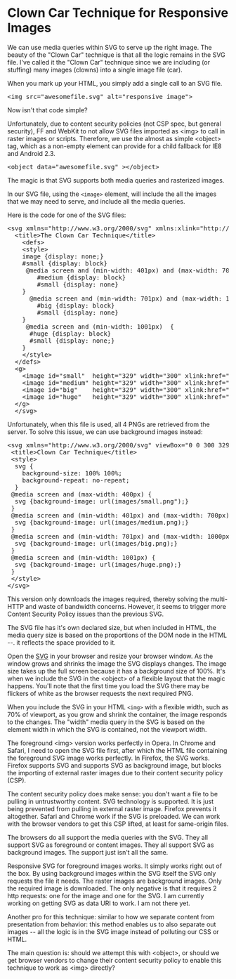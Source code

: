 <h1>Clown Car Technique for Responsive Images</h1>

<p>We can use media queries within SVG to serve up the right image. The beauty of the &quot;Clown Car&quot; technique is that all the logic remains in the SVG file. I've called it the &quot;Clown Car&quot; technique since we are including (or stuffing) many images (clowns) into a single image file (car).</p>
<p>When you mark up your HTML, you simply add a single call to an SVG file.</p>
<pre>&lt;img src=&quot;awesomefile.svg&quot; alt=&quot;responsive image&quot;&gt;</pre>
<p>Now isn't that code simple?</p>
<p>Unfortunately, due to content security policies (not CSP spec, but general security), FF and WebKit to not allow SVG files imported as &lt;img> to call in raster images or scripts. Therefore, we use the almost as simple &lt;object> tag, which as a non-empty element can provide for a child fallback for IE8 and Android 2.3.</p>
<pre>&lt;object data=&quot;awesomefile.svg&quot; &gt;&lt;/object></pre>
<p>The magic is that SVG supports both media queries and rasterized images. </p>
<p>In our SVG file, using the <code>&lt;image&gt;</code> element, will include the all the images that we may need to serve, and include all the media queries.</p>
<p>Here is the code for one of the SVG files:</p>
<pre>&lt;svg xmlns=&quot;http://www.w3.org/2000/svg&quot; xmlns:xlink=&quot;http://www.w3.org/1999/xlink&quot; width=&quot;300&quot; height=&quot;329&quot;&gt;
  &lt;title&gt;The Clown Car Technique&lt;/title&gt;
    &lt;defs&gt;
    &lt;style&gt;
    image {display: none;}
    #small {display: block}
     @media screen and (min-width: 401px) and (max-width: 700px) {
        #medium {display: block}
        #small {display: none}
    }
      @media screen and (min-width: 701px) and (max-width: 1000px) {
        #big {display: block}
        #small {display: none}
    }
     @media screen and (min-width: 1001px)  {
      #huge {display: block}
      #small {display: none;}
    }
    &lt;/style&gt;
  &lt;/defs&gt;
  &lt;g&gt;
    &lt;image id=&quot;small&quot;  height=&quot;329&quot; width=&quot;300&quot; xlink:href=&quot;images/small.png&quot; /&gt;
    &lt;image id=&quot;medium&quot; height=&quot;329&quot; width=&quot;300&quot; xlink:href=&quot;images/medium.png&quot; /&gt;
    &lt;image id=&quot;big&quot;    height=&quot;329&quot; width=&quot;300&quot; xlink:href=&quot;images/big.png&quot; /&gt;
    &lt;image id=&quot;huge&quot;   height=&quot;329&quot; width=&quot;300&quot; xlink:href=&quot;images/huge.png&quot; /&gt;
  &lt;/g&gt;
  &lt;/svg&gt;</pre>
<p>Unfortunately, when this file is used, all 4 PNGs are retrieved from the server. To solve this issue, we can use background images instead:</p>
<pre>
&lt;svg xmlns=&quot;http://www.w3.org/2000/svg&quot; viewBox=&quot;0 0 300 329&quot; preserveAspectRatio=&quot;xMidYMid meet&quot;&gt;
 &lt;title&gt;Clown Car Technique&lt;/title&gt;
 &lt;style&gt;
  svg {
    background-size: 100% 100%;
    background-repeat: no-repeat;
  }
 @media screen and (max-width: 400px) {
  svg {background-image: url(images/small.png&quot;);}
 }
 @media screen and (min-width: 401px) and (max-width: 700px) {
  svg {background-image: url(images/medium.png);}
 }
 @media screen and (min-width: 701px) and (max-width: 1000px) {
  svg {background-image: url(images/big.png);}
 }
 @media screen and (min-width: 1001px) {
  svg {background-image: url(images/huge.png);}
 }
 &lt;/style&gt;
&lt;/svg&gt;</pre>
<p>This version only downloads the images required, thereby solving the multi-HTTP and waste of bandwidth concerns. However, it seems to trigger more Content Security Policy issues than the previous SVG.</p>
<p>The SVG file has it's own declared size, but when included in HTML, the media query size is based on the proportions of the  DOM node in the HTML --. it reflects the space provided to it.</p>
<p>Open the <a href="http://estelle.github.io/clowncar/local.svg">SVG</a> in your browser and resize your browser window.  As the window grows and shrinks the image the SVG displays changes. The image size takes up the full screen because it has a background size of 100%. It's when we include the SVG in the &lt;object> of a flexible layout that the magic happens. You'll note that the first time you load  the SVG there may be flickers of white as the browser requests the next required PNG.</p>
<p>When you include the SVG in your HTML <code>&lt;img&gt;</code> with a flexible width, such as 70% of viewport, as you grow and shrink the container, the image responds to the changes. The &quot;width&quot;  media query in the SVG is based on the element width in which the SVG is contained, not the viewport width.</p>
<p> The foreground &lt;img> version works perfectly in Opera. In Chrome and Safari, I need to open the SVG file first, after which the HTML file containing the foreground SVG image works perfectly. In Firefox, the SVG works. Firefox  supports SVG and supports SVG as background image, but blocks the importing of external raster images due to their content security policy (CSP).</p>
<p>The content security policy does make sense: you don't want a file to be pulling in untrustworthy content. SVG technology is supported. It is just being prevented from pulling in external raster image. Firefox prevents it altogether. Safari and Chrome work if the SVG is preloaded. We can work with the browser vendors to get this CSP lifted, at least for same-origin files. </p>
<p>The browsers do all support the media queries with the SVG. They all support SVG as foreground or content images. They all support SVG as background images. The support just isn't all the same.</p>
<p>Responsive SVG for foreground images works. It simply works right out of the box. By using background images within the SVG itself the SVG only requests the file it needs. The raster images are background images. Only the required image is downloaded. The only negative is that it requires 2 http requests: one for the image and one for the SVG. I am currently working on getting SVG as data URI to work. I am not there yet.</p>
<p>Another pro for this technique: similar to how we separate content from presentation from behavior: this method enables us to also separate out images -- all the logic is in the SVG image instead of polluting our CSS or HTML.</p>
<p>The main question is: should we attempt this with &lt;object&gt;, or should we get browser vendors to change their content security policy to enable this technique to work as &lt;img> directly?</p>

